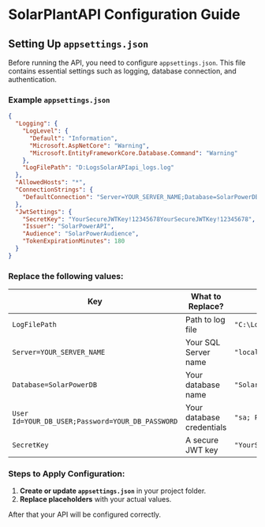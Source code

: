 # SolarPlantAPI Configuration Guide

## Setting Up `appsettings.json`

Before running the API, you need to configure `appsettings.json`. This file contains essential settings such as logging, database connection, and authentication.

### Example `appsettings.json`

```json
{
  "Logging": {
    "LogLevel": {
      "Default": "Information",
      "Microsoft.AspNetCore": "Warning",
      "Microsoft.EntityFrameworkCore.Database.Command": "Warning"
    },
    "LogFilePath": "D:LogsSolarAPIapi_logs.log"
  },
  "AllowedHosts": "*",
  "ConnectionStrings": {
    "DefaultConnection": "Server=YOUR_SERVER_NAME;Database=SolarPowerDB;User Id=YOUR_DB_USER;Password=YOUR_DB_PASSWORD;TrustServerCertificate=True;"
  },
  "JwtSettings": {
    "SecretKey": "YourSecureJWTKey!12345678YourSecureJWTKey!12345678",
    "Issuer": "SolarPowerAPI",
    "Audience": "SolarPowerAudience",
    "TokenExpirationMinutes": 180
  }
}
```

### Replace the following values:

| **Key**                                          | **What to Replace?**      | **Example**                                            |
| ------------------------------------------------ | ------------------------- | ------------------------------------------------------ |
| `LogFilePath`                                    | Path to log file          | `"C:\Logs\SolarAPI\api_logs.log"`                      |
| `Server=YOUR_SERVER_NAME`                        | Your SQL Server name      | `"localhost\SQLEXPRESS"`                               |
| `Database=SolarPowerDB`                          | Your database name        | `"SolarPlantDB"`                                       |
| `User Id=YOUR_DB_USER;Password=YOUR_DB_PASSWORD` | Your database credentials | `"sa; Password=StrongPassword123!"`                    |
| `SecretKey`                                      | A secure JWT key          | `"YourSecureJWTKey!12345678YourSecureJWTKey!12345678"` |

### Steps to Apply Configuration:

1. **Create or update `appsettings.json`** in your project folder.
2. **Replace placeholders** with your actual values.

After that your API will be configured correctly.
